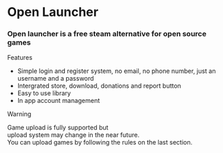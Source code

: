 # Open Launcher

### Open launcher is a free steam alternative for open source games

Features 

  - Simple login and register system, no email, no phone number, just an username and a password
  - Intergrated store, download, donations and report button
  - Easy to use library
  - In app account management

> [!WARNING]
> Game upload is fully supported but  
> upload system may change in the near future.  
> You can upload games by following the rules on the last section.  



